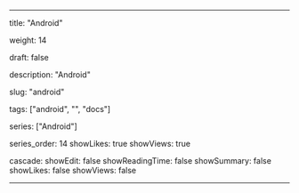 ---

title: "Android"

weight: 14

draft: false

description: "Android"

slug: "android"

tags: ["android", "", "docs"]

series: ["Android"]

series_order: 14
showLikes: true
showViews: true

cascade:
  showEdit: false
  showReadingTime: false
  showSummary: false
  showLikes: false
  showViews: false

---